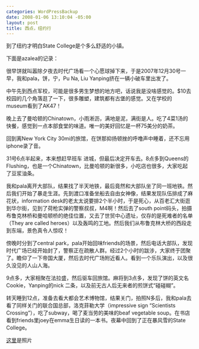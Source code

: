 ```yaml
--- 
categories: WordPressBackup
date: 2008-01-06 13:10:04 -05:00
layout: post
title: 西点，纽约行
---
```

到了纽约才明白State College是个多么舒适的小镇。

下面是azalea的记录：

很早饼就叫嚣除夕夜去时代广场看一个心愿球掉下来，于是2007年12月30号一早，我和pala，饼，宁，Pu Na, Liu Yanping挤在一辆小破车里出发了。

中午先到西点军校，可能是很多男生梦想的地方吧，话说我是没啥感觉的。$10去校园的几个角落逛了一下，很多雕塑，建筑都有古堡的感觉。又在学校的museum看到了AK47！

晚上去了曼哈顿的Chinatown，小雨淅沥，满地是泥，满街是人。吃了4菜1汤的快餐，感觉到一点本部食堂的味道。唯一的美好回忆是一杯75美分的奶茶。

回到离New York City 30mi的旅馆，在饼那抑扬顿挫的呼噜声中睡着，还不忘用iphone录了音。

31号6点半起来，本来想赶早班车 进城，但最后决定开车去。8点多到Queens的Flushing，也是一个Chinatown，比曼哈顿的新很多，小吃店也很多，大家吃起了豆浆油条。

我和pala离开大部队，结果找了半天地铁，最后竟然和大部队坐了同一班地铁。然后我们开始了暴走生涯。先到渡口准备坐船去自由女神像，结果发现队伍排成了麻花状，information desk的老太太说要排2个半小时，于是死心，从百老汇大街逛到华尔街，见到了荷枪实弹的警察叔叔，M4啊！然后去了south point码头，拍摄布鲁克林桥和曼哈顿桥的绝佳位置，又去了世贸中心遗址，仅存的是死难者的名单（They are called heroes）以及轰鸣的工地。然后我们从布鲁克林大桥的西段走到东端，景色真令人惊叹！

傍晚时分到了central park，pala开始回味friends的场景，然后电话大部队，发现时代广场已经开始封了，警察正在疏散人群。经过2个小时的跋涉，大家终于团聚了。瞻仰了一下帝国大厦，然后去时代广场附近看人。看到一个乐队演出，以及很久没见的人山人海。

9点多，大家相聚在法拉盛，然后驱车回旅馆。麻将到3点多，发现了饼的英文名 Cookie，Yanping的nick 二条，以及前无古人后无来者的煎饼式“碰碰糊”。

转天睡到12点，准备去看大都会艺术博物馆，结果关门，拍照N多后，我和pala去看了同样关门的联合国总部，洛克菲勒大学（impressive sign “Scientists Crossing”），吃了subway，喝了麦当劳的美味的beaf vegetable soup。在书店看到friends里joey在emma生日读的一本书。夜幕中回到了正在暴风雪的State College。

<a href="http://p.ztnote.com/main.php?g2_itemId=6775" target="_blank">这里</a>是照片
